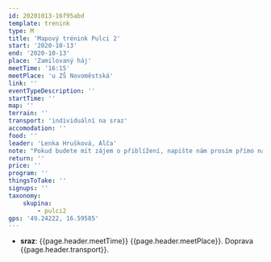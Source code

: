 ```yaml
---
id: 20201013-16f95abd
template: trenink
type: M
title: 'Mapový trénink Pulci 2'
start: '2020-10-13'
end: '2020-10-13'
place: 'Zamilovaný háj'
meetTime: '16:15'
meetPlace: 'u ZŠ Novoměstská'
link: ''
eventTypeDescription: ''
startTime: ''
map: ''
terrain: ''
transport: 'individuální na sraz'
accomodation: ''
food: ''
leader: 'Lenka Hrušková, Alča'
note: "Pokud budete mít zájem o přiblížení, napište nám prosím přímo na mobil. Nabízíme tyto přibližovací srazy:\r\n1. **15:55 **zastávka autobusu 44 Halasovo náměstí (Alena Finstrlová - 605 440 445)\r\n2. **15:55 **zastávka autobusu Skácelova směr Slovanské náměstí (Lenka Hrušková - 737 353 537)"
return: ''
price: ''
program: ''
thingsToTake: ''
signups: ''
taxonomy:
    skupina:
        - pulci2
gps: '49.24222, 16.59585'
---
```


* **sraz**: {{page.header.meetTime}} {{page.header.meetPlace}}. Doprava {{page.header.transport}}.
